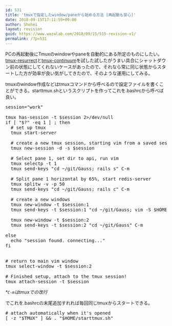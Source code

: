 ```yaml
---
id: 531
title: 'tmuxで指定したwindow/paneから始める方法 [再起動も安心]'
date: 2018-09-15T17:11:59+09:00
author: Shohei
layout: revision
guid: https://www.wazalab.com/2018/09/15/515-revision-v1/
permalink: /?p=531
---
```

PCの再起動後にTmuxのwindowやpaneを自動的にある所定のものにしたい。[tmux-resurrect](https://github.com/tmux-plugins/tmux-resurrect)と[tmux-continuum](https://github.com/tmux-plugins/tmux-continuum)を試した試したがうまい具合にシャットダウン前の状態にしてくれないケースがあったので、それなら常に同じ状態からスタートした方が効率が良い気がしてきたので、そのような運用にしてみる。

tmuxのwindow作成などはtmuxコマンドから呼べるので設定ファイルを書くことができる。starttmux.shというスクリプトを作ってこれを.bashrcから呼べば良い。



 
<pre class="lang:sh decode:true " >session="work"

tmux has-session -t $session 2>/dev/null
if [ "$?" -eq 1 ] ; then
  # set up tmux
  tmux start-server

  # create a new tmux session, starting vim from a saved session in the new window
  tmux new-session -d -s $session

  # Select pane 1, set dir to api, run vim
  tmux selectp -t 1
  tmux send-keys "cd ~/git/Gauss; rails s" C-m

  # Split pane 1 horizontal by 65%, start redis-server
  tmux splitw -v -p 50
  tmux send-keys "cd ~/git/Gauss; rails c" C-m

  # create a new windows
  tmux new-window -t $session:1
  tmux send-keys -t $session:1 "cd ~/git/Gauss; vim -S $HOME/.vim/sessions/gauss.vim" C-m

  tmux new-window -t $session:2
  tmux send-keys -t $session:2 "cd ~/git/Gauss" C-m

else
  echo "session found. connecting..."
fi


# return to main vim window
tmux select-window -t $session:2

# Finished setup, attach to the tmux session!
tmux attach-session -t $session</pre> 
_*`C-m`はtmuxでの改行_


でこれを.bashrcの末尾追加すれれば毎回同じtmuxからスタートできる。

<pre class="lang:sh decode:true " ># attach automatically when it's opened
[ -z "$TMUX" ] &amp;&amp; . "$HOME/starttmux.sh"</pre> 


